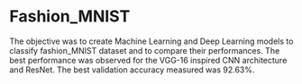 # Fashion_MNIST
The objective was to create Machine Learning and Deep Learning models to classify fashion_MNIST dataset and to compare their performances.
The best performance was observed for the VGG-16 inspired CNN architecture and ResNet.
The best validation accuracy measured was 92.63%.
